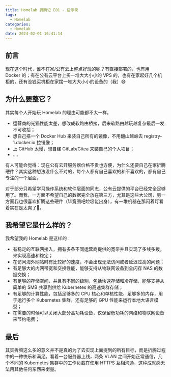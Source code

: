 ```yaml
---
title: Homelab 折腾记 E01 - 启示录
tags:
  - Homelab
categories:
  - Homelab
date: 2024-02-01 16:41:14
---
```



## 前言

现在这个时代，谁不在家/公有云上整点好玩的呢？有直接部署的，也有用 Docker 的；有在公有云平台上买一堆大大小小的 VPS 的，也有在家起好几个机柜的，还有没钱买机柜在家摆一堆大大小小的设备的（我）😅

## 为什么要整它？

其实每个人开始玩 Homelab 的理由可能都不太一样。

- 运营商的光猫性能太差，想改成软路由桥接，后来软路由越玩越复杂最后一发不可收拾；
- 想自己搭一个 Docker Hub 来装自己所有的镜像，不用翻山越岭去 registry-1.docker.io 拉镜像；
- 上 GitHub 太慢，想自建 GitLab/Gitea 来装自己的个人项目；
- ....

有人可能会觉得：现在公有云开服务器价格不贵也方便，为什么还要自己在家折腾硬件？其实这种想法没什么不对的，每个人都有自己喜欢的和不喜欢的，都有自己专注的一个层面。

对于部分只希望学习操作系统和软件层面的同志，公有云提供的平台已经完全足够用了。而我，一方面不希望自己的数据完全放在第三方，尤其是这些大公司，另一方面我也很喜欢折腾这些硬件（毕竟图吧垃圾佬出身），有一堆机器在那闪着灯看着实在是太爽了🤣。

## 我希望它是什么样的？

我希望我的 Homelab 是这样的：

- 有稳定的互联网接入，拥有多条不同运营商提供的宽带并且实现了多线多拨，来实现高速和稳定；
- 在访问海外网站时有比较好的速度，不会出现无法访问或者延迟过高的问题；
- 有足够大的内网带宽和交换性能，能够支持从物联网设备到全闪存 NAS 的数据交换；
- 有足够的存储空间，并且有不同的级别，包括快速存储和冷存储，能够支持从简单的 SMB 共享到供给 Kubernetes 的高速集群存储；
- 有足够的计算性能，包括足够多的 CPU 核心和单核性能、足够多的内存，用于运行多个 Kubernetes 集群，还有足够的 GPU 性能来运行本地大语言模型；
- 在需要的时候可以关闭大部分高功耗设备，仅保留低功耗的网络和物联网设备来节约电费；

## 最后

其实折腾这么多的意义并不是真的为了去实现上面提到的所有目标，而是折腾过程中的一种快乐和满足。看着一台服务器上线，两条 VLAN 之间开始正常通信，几个不同的 Kubernetes 集群中的工作负载在使用 HTTPS 互相沟通，这种成就感无法用其他任何东西来衡量。